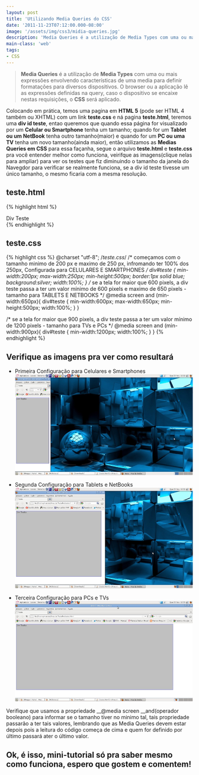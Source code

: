 ```yaml
---
layout: post
title: 'Utilizando Media Queries do CSS'
date: '2011-11-23T07:12:00.000-08:00'
image: '/assets/img/css3/midia-queries.jpg'
description: 'Media Queries é a utilização de Media Types com uma ou mais expressões envolvendo características de uma media para definir formatações para diversos dispositivos.'
main-class: 'web'
tags:
- CSS
---
```


> __Media Queries__ é a utilização de __Media Types__ com uma ou mais expressões envolvendo características de uma media para definir formatações para diversos dispositivos. O browser ou a aplicação lê as expressões definidas na query, caso o dispositivo se encaixe nestas requisições, o __CSS__ será aplicado.

Colocando em prática, temos uma pagina em __HTML 5__ (pode ser HTML 4 também ou XHTML) com um link __teste.css__ e ná pagina __teste.html__, teremos uma __div id teste__, entao queremos que quando essa página for visualizado por um __Celular ou Smartphone__ tenha um tamanho; quando for um __Tablet ou um NetBook__ tenha outro tamanho(maior) e quando for um __PC ou uma TV__ tenha um novo tamanho(ainda maior), então utilizamos as __Medias Queries em CSS__ para essa façanha, segue o arquivo __teste.html__ e __teste.css__ pra você entender melhor como funciona, veirifque as imagens(clique nelas para ampliar) para ver os testes que fiz diminuindo o tamanho da janela do Navegdor para verificar se realmente funciona, se a div id teste tivesse um único tamanho, o mesmo ficaria com a mesma resolução.

## teste.html
{% highlight html %}
<!DOCTYPE html>
<html lang="pt-br">
    <head>
        <meta charset="utf-8" />
        <link rel="stylesheet" type="text/css" href="teste.css">
        <title>Teste</title>       
    </head>       
<body>
    <div id="teste">
        Div Teste
    </div><!--TESTE-->
</body>
</html>
{% endhighlight %}

## teste.css
{% highlight css %}
@charset "utf-8";
/*teste.css*/
/* começamos com o tamanho minimo de 200 px e maximo de 250 px, infromando ter 100% dos 250px, Configurada para CELULARES E SMARTPHONES */
div#teste {
           min-width:200px;
           max-width:250px;
           min-height:500px;
           border:1px solid blue;
           background:silver;
           width:100%;
          }
/* se a tela for maior que 600 pixels, a div teste passa a ter um valor mínimo de 600 pixels e maximo de 650 pixels - tamanho para TABLETS E NETBOOKS */
@media screen and (min-width:650px){
div#teste {
           min-width:600px;
           max-width:650px;
           min-height:500px;
           width:100%;
          }
}

/* se a tela for maior que 900 pixels, a div teste passa a ter um valor mínimo de 1200 pixels - tamanho para TVs e PCs */
@media screen and (min-width:900px){
div#teste {
           min-width:1200px;
           width:100%;
          }
}
{% endhighlight %}

## Verifique as imagens pra ver como resultará

- Primeira Configuração para Celulares e Smartphones
![Utilizando Media Queries do CSS](/assets/img/css3/celular.jpg "Utilizando Media Queries do CSS")

- Segunda Configuração para Tablets e NetBooks
![Utilizando Media Queries do CSS](/assets/img/css3/tablets.jpg "Utilizando Media Queries do CSS")

- Terceira Configuração para PCs e TVs
![Utilizando Media Queries do CSS](/assets/img/css3/pc.jpg "Utilizando Media Queries do CSS")

Verifique que usamos a propriedade __@media screen __and(operador booleano) para informar se o tamanho tiver no minimo tal, tais propriedade passarão a ter tais valores, lembrando que as Media Queries devem estar depois pois a leitura do código começa de cima e quem for definido por último passará ater o último valor.

## Ok, é isso, mini-tutorial só pra saber mesmo como funciona, espero que gostem e comentem!
